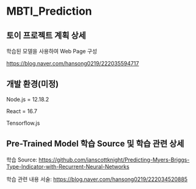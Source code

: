 # MBTI_Prediction

## 토이 프로젝트 계획 상세
학습된 모델을 사용하여 Web Page 구성 

https://blog.naver.com/hansong0219/222035594717

## 개발 환경(미정)
Node.js = 12.18.2

React = 16.7

Tensorflow.js

## Pre-Trained Model 학습 Source 및 학습 관련 상세 
학습 Source:
https://github.com/ianscottknight/Predicting-Myers-Briggs-Type-Indicator-with-Recurrent-Neural-Networks

학습 관련 내용 서술:
https://blog.naver.com/hansong0219/222034520885
